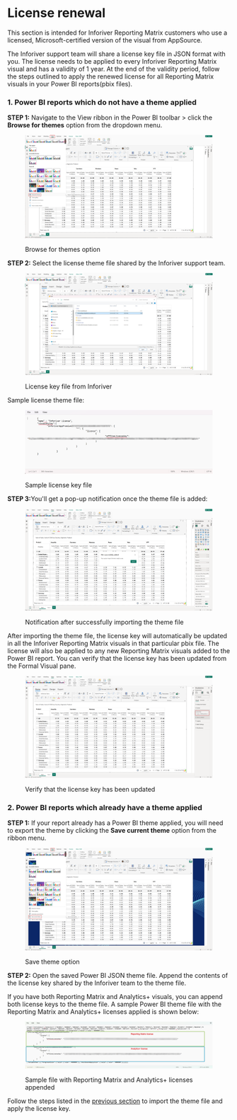# License renewal

This section is intended for Inforiver Reporting Matrix customers who use a licensed, Microsoft-certified version of the visual from AppSource.

The Inforiver support team will share a license key file in JSON format with you.  The license needs to be applied to every Inforiver Reporting Matrix visual and has a validity of 1 year. At the end of the validity period, follow the steps outlined to apply the renewed license for all Reporting Matrix visuals in your Power BI reports(pbix files).

### 1. Power BI reports which do not have a theme applied

**STEP 1:** Navigate to the View ribbon in the Power BI toolbar > click the **Browse for themes** option from the dropdown menu.

<figure><img src="../../../.gitbook/assets/image (10) (1).png" alt=""><figcaption><p>Browse for themes option</p></figcaption></figure>

**STEP 2:** Select the license theme file shared by the Inforiver support team.

<figure><img src="../../../.gitbook/assets/image (1) (1) (1) (1).png" alt=""><figcaption><p>License key file from Inforiver</p></figcaption></figure>

Sample license theme file:

<figure><img src="../../../.gitbook/assets/image (2) (1) (1).png" alt=""><figcaption><p>Sample license key file</p></figcaption></figure>

**STEP 3:**&#x59;ou'll get a pop-up notification once the theme file is added:

<figure><img src="../../../.gitbook/assets/image (3) (1) (1).png" alt=""><figcaption><p>Notification after successfully importing the theme file</p></figcaption></figure>

After importing the theme file, the license key will automatically be updated in all the Inforiver Reporting Matrix visuals in that particular pbix file. The license will also be applied to any new Reporting Matrix visuals added to the Power BI report. You can verify that the license key has been updated from the Formal Visual pane.

<figure><img src="../../../.gitbook/assets/image (4) (1).png" alt=""><figcaption><p>Verify that the license key has been updated</p></figcaption></figure>

### 2. Power BI reports which already have a theme applied

**STEP 1:** If your report already has a Power BI theme applied, you will need to export the theme by clicking the **Save current theme** option from the ribbon menu.

<figure><img src="../../../.gitbook/assets/image (5) (1).png" alt=""><figcaption><p>Save theme option</p></figcaption></figure>

**STEP 2:** Open the saved Power BI JSON theme file. Append the contents of the license key shared by the Inforiver team to the theme file.

If you have both Reporting Matrix and Analytics+ visuals, you can append both license keys to the theme file. A sample Power BI theme file with the Reporting Matrix and Analytics+ licenses applied is shown below:

<figure><img src="../../../.gitbook/assets/image (7) (1).png" alt=""><figcaption><p>Sample file with Reporting Matrix and Analytics+ licenses appended</p></figcaption></figure>

Follow the steps listed in the [previous section](license-renewal.md#id-1.-power-bi-reports-which-do-not-have-a-theme-applied) to import the theme file and apply the license key.
